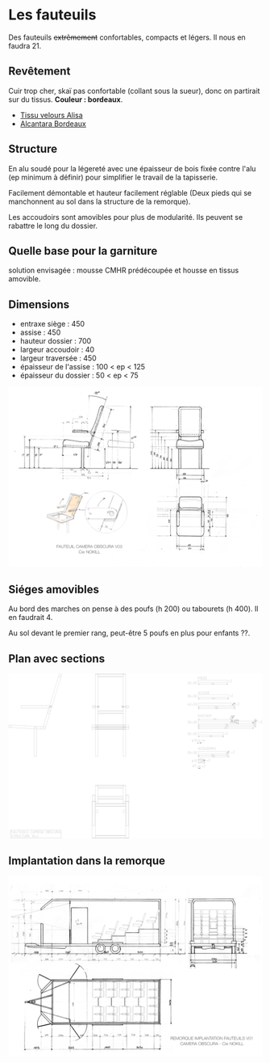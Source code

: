# Les fauteuils

Des fauteuils <del>extrêmement</del> confortables, compacts et légers. Il nous en faudra 21.

## Revêtement

Cuir trop cher, skaï pas confortable (collant sous la sueur), donc on partirait sur du tissus. **Couleur : bordeaux**.

* [Tissu velours Alisa](https://www.mondialtissus.fr/tissu-velours-alisa-bordeaux-230308.html)
* [Alcantara Bordeaux](https://www.de-tissus-en-couture.com/boutique/alcantara/tissu-imitation-daim-bordeaux.html)

## Structure

En alu soudé pour la légereté avec une épaisseur de bois fixée contre l'alu (ep minimum à définir) pour simplifier le travail de la tapisserie.

Facilement démontable et hauteur facilement réglable (Deux pieds qui se manchonnent au sol dans la structure de la remorque).

Les accoudoirs sont amovibles pour plus de modularité. Ils peuvent se rabattre le long du dossier.

## Quelle base pour la garniture

solution envisagée : mousse CMHR prédécoupée et housse en tissus amovible.

## Dimensions

* entraxe siège : 450
* assise : 450
* hauteur dossier : 700
* largeur accoudoir : 40
* largeur traversée : 450
* épaisseur de l'assise : 100 < ep < 125
* épaisseur du dossier : 50 < ep < 75

![fauteuil V04](/contenu/plans/fauteuil_V04.jpeg)


## Siéges amovibles

Au bord des marches on pense à des poufs (h 200) ou tabourets (h 400). Il en faudrait 4.

Au sol devant le premier rang, peut-être 5 poufs en plus pour enfants ??.

## Plan avec sections

![fauteuil](/contenu/plans/fauteuil.png)

## Implantation dans la remorque

![fauteuil V02](/contenu/plans/remorque_implantation_fauteuil_V01.jpeg)
